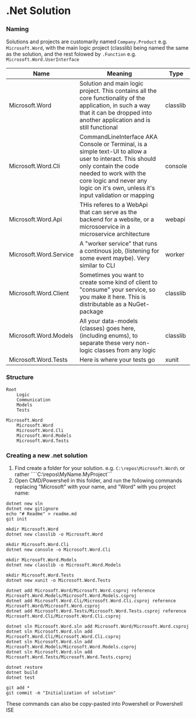 # .Net Solution 
### Naming
Solutions and projects are customarily named ```Company.Product``` e.g. ```Microsoft.Word```, with the main logic project (classlib) being named the same as the solution, and the rest folowed by ```.Function``` e.g. ```Microsoft.Word.UserInterface```

| Name | Meaning | Type |
| --- | --- | --- |
| Microsoft.Word | Solution and main logic project. This contains all the core functionality of the application, in such a way that it can be dropped into another application and is still functional | classlib |  
| Microsoft.Word.Cli | CommandLineInterface AKA Console or Terminal, is a simple text-UI to allow a user to interact. This should only contain the code needed to work with the core logic and never any logic on it's own, unless it's input validation or mapping | console |
| Microsoft.Word.Api | THis referes to a WebApi that can serve as the backend for a website, or a microsoervice in a microservice architecture | webapi |
| Microsoft.Word.Service | A "worker service" that runs a continous job, (listening for some event maybe). Very similar to CLI | worker |
| Microsoft.Word.Client | Sometimes you want to create some kind of client to "consume" your service, so you make it here. This is distributable as a NuGet-package | classlib |
| Microsoft.Word.Models | All your data-models (classes) goes here, (including enums), to separate these very non-logic classes from any logic | classlib |
| Microsoft.Word.Tests | Here is where your tests go | xunit |

### Structure
```
Root
	Logic
    Communication
    Models
    Tests
```
```
Microsoft.Word
	Microsoft.Word
	Microsoft.Word.Cli
	Microsoft.Word.Models
	Microsoft.Word.Tests
```

### Creating a new .net solution
1. Find create a folder for your solution. e.g. ```C:\repos\Microsoft.Word\``` or rather ````C:\repos\MyName.MyProject```
2. Open CMD/Powershell in this folder, and run the following commands replacing "Microsoft" with your name, and "Word" with you project name:  
```
dotnet new sln
dotnet new gitignore  
echo "# Readme" > readme.md
git init

mkdir Microsoft.Word  
dotnet new classlib -o Microsoft.Word  

mkdir Microsoft.Word.Cli
dotnet new console -o Microsoft.Word.Cli  

mkdir Microsoft.Word.Models
dotnet new classlib -o Microsoft.Word.Models

mkdir Microsoft.Word.Tests
dotnet new xunit -o Microsoft.Word.Tests

dotnet add Microsoft.Word/Microsoft.Word.csproj reference Microsoft.Word.Models/Microsoft.Word.Models.csproj
dotnet add Microsoft.Word.Cli/Microsoft.Word.Cli.csproj reference Microsoft.Word/Microsoft.Word.csproj
dotnet add Microsoft.Word.Tests/Microsoft.Word.Tests.csproj reference Microsoft.Word.Cli/Microsoft.Word.Cli.csproj

dotnet sln Microsoft.Word.sln add Microsoft.Word/Microsoft.Word.csproj
dotnet sln Microsoft.Word.sln add Microsoft.Word.Cli/Microsoft.Word.Cli.csproj
dotnet sln Microsoft.Word.sln add Microsoft.Word.Models/Microsoft.Word.Models.csproj
dotnet sln Microsoft.Word.sln add Microsoft.Word.Tests/Microsoft.Word.Tests.csproj

dotnet restore
dotnet build
dotnet test

git add *
git commit -m "Initialization of solution"
```
These commands can also be copy-pasted into Powershell or Powershell ISE
